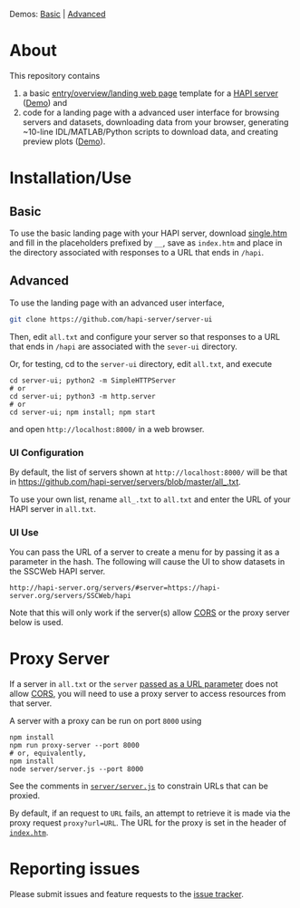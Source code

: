 Demos: [Basic](https://hapi-server.org/servers/TestData2.0/hapi) | [Advanced](http://hapi-server.org/servers)

# About

This repository contains

1. a basic [entry/overview/landing web page](https://github.com/hapi-server/data-specification/blob/master/hapi-dev/HAPI-data-access-spec-dev.md) template for a [HAPI server](http://hapi-server.org/) ([Demo](https://hapi-server.org/servers/TestData2.0/hapi)) and
2. code for a landing page with a advanced user interface for browsing servers and datasets, downloading data from your browser, generating \~10-line IDL/MATLAB/Python scripts to download data, and creating preview plots ([Demo](http://hapi-server.org/servers)).

# Installation/Use

## Basic

To use the basic landing page with your HAPI server, download [single.htm](https://raw.githubusercontent.com/hapi-server/server-ui/master/single.htm) and fill in the placeholders prefixed by `__`, save as `index.htm` and place in the directory associated with responses to a URL that ends in `/hapi`.

## Advanced

To use the landing page with an advanced user interface,

```bash
git clone https://github.com/hapi-server/server-ui
```

Then, edit `all.txt` and configure your server so that responses to a URL that ends in `/hapi` are associated with the `sever-ui` directory.

Or, for testing, cd to the `server-ui` directory, edit `all.txt`, and execute

```
cd server-ui; python2 -m SimpleHTTPServer
# or
cd server-ui; python3 -m http.server
# or
cd server-ui; npm install; npm start
```

and open `http://localhost:8000/` in a web browser.

### UI Configuration

By default, the list of servers shown at `http://localhost:8000/` will be that in https://github.com/hapi-server/servers/blob/master/all_.txt.

To use your own list, rename `all_.txt` to `all.txt` and enter the URL of your HAPI server in `all.txt`.

### UI Use

You can pass the URL of a server to create a menu for by passing it as a parameter in the hash. The following will cause the UI to show datasets in the SSCWeb HAPI server.

`http://hapi-server.org/servers/#server=https://hapi-server.org/servers/SSCWeb/hapi`

Note that this will only work if the server(s) allow [CORS](https://github.com/hapi-server/data-specification/blob/master/hapi-dev/HAPI-data-access-spec-dev.md#5-cross-origin-resource-sharing) or the proxy server below is used.

# Proxy Server

If a server in `all.txt` or the `server` [passed as a URL parameter](ui-use) does not allow [CORS](https://github.com/hapi-server/data-specification/blob/master/hapi-dev/HAPI-data-access-spec-dev.md#5-cross-origin-resource-sharing), you will need to use a proxy server to access resources from that server.

A server with a proxy can be run on port `8000` using

```
npm install
npm run proxy-server --port 8000
# or, equivalently,
npm install
node server/server.js --port 8000
```

See the comments in [`server/server.js`](https://github.com/hapi-server/server-ui/blob/master/proxy/proxy.js) to constrain URLs that can be proxied.

By default, if an request to `URL` fails, an attempt to retrieve it is made via the proxy request `proxy?url=URL`. The URL for the proxy is set in the header of [`index.htm`](https://github.com/hapi-server/server-ui/blob/master/index.htm).

# Reporting issues

Please submit issues and feature requests to the [issue tracker](https://github.com/hapi-server/server-ui/issues).
